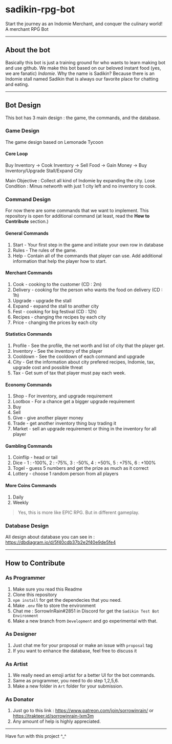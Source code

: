 # sadikin-rpg-bot
Start the journey as an Indomie Merchant, and conquer the culinary world!
A merchant RPG Bot

---------------------------

## About the bot
Basically this bot is just a training ground for who wants to learn making bot and use github.
We make this bot based on our beloved instant food (yes, we are fanatic) *Indomie*. 
Why the name is Sadikin? Because there is an Indomie stall named Sadikin that is always our favorite place for chatting and eating.

-----------------------------

## Bot Design
This bot has 3 main design : the game, the commands, and the database.

### Game Design
The game design based on Lemonade Tycoon

#### Core Loop
Buy Inventory -> Cook Inventory -> Sell Food -> Gain Money -> Buy Inventory/Upgrade Stall/Expand City

Main Objective : Collect all kind of Indomie by expanding the city.
Lose Condition : Minus networth with just 1 city left and no inventory to cook.

### Command Design
For now there are some commands that we want to implement. This repository is open for additional command (at least, read the **How to Contribute** section.)

#### General Commands
1. Start - Your first step in the game and initiate your own row in database
2. Rules - The rules of the game.
3. Help - Contain all of the commands that player can use. Add additional information that help the player how to start.

#### Merchant Commands
1. Cook - cooking to the customer (CD : 2m)
2. Delivery - cooking for the person who wants the food on delivery (CD : 1h)
3. Upgrade - upgrade the stall
4. Expand - expand the stall to another city
5. Fest - cooking for big festival (CD : 12h)
6. Recipes - changing the recipes by each city
7. Price - changing the prices by each city

#### Statistics Commands
1. Profile - See the profile, the net worth and list of city that the player get.
2. Inventory - See the inventory of the player
3. Cooldown - See the cooldown of each command and upgrade
4. City - Get the information about city prefered recipes, Indomie, tax, upgrade cost and possible threat
5. Tax - Get sum of tax that player must pay each week.

#### Economy Commands
1. Shop - For inventory, and upgrade requirement
2. Lootbox - For a chance get a bigger upgrade requirement
3. Buy
4. Sell
5. Give - give another player money
6. Trade - get another inventory thing buy trading it
7. Market - sell an upgrade requirement or thing in the inventory for all player

#### Gambling Commands
1. Coinflip - head or tail
2. Dice - 1 : -100%, 2 : -75%, 3 : -50%, 4 : +50%, 5 : +75%, 6 : +100%
3. Togel - guess 5 numbers and get the prize as much as it correct
4. Lottery - choose 1 random person from all players

#### More Coins Commands
1. Daily
2. Weekly

> Yes, this is more like EPIC RPG. But in different gameplay.

### Database Design
All design about database you can see in : https://dbdiagram.io/d/5f40cdb37b2e2f40e9de5fe4

-------------------------------------------
## How to Contribute
### As Programmer
1. Make sure you read this Readme
2. Clone this repository
3. `npm install` for get the dependecies that you need.
4. Make `.env` file to store the environment
5. Chat me : SorrowInRain#2851 in Discord for get the `Sadikin Test Bot Environment`
6. Make a new branch from `Development` and go experimental with that.

### As Designer
1. Just chat me for your proposal or make an issue with `proposal` tag
2. If you want to enhance the database, feel free to discuss it

### As Artist
1. We really need an emoji artist for a better UI for the bot commands.
2. Same as programmer, you need to do step 1,2,5,6.
3. Make a new folder in `Art` folder for your submission.

### As Donator
1. Just go to this link : https://www.patreon.com/join/sorrowinrain/ or https://trakteer.id/sorrowinrain-lxm3m
2. Any amount of help is highly appreciated.

-----------------------------

Have fun with this project ^_^
